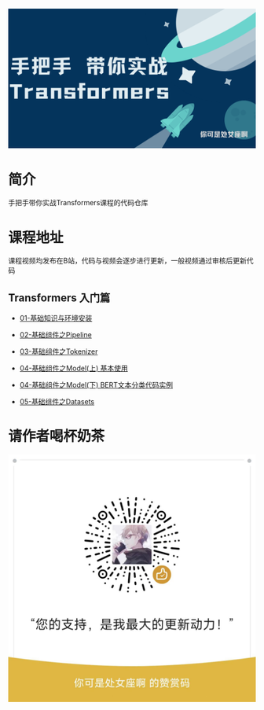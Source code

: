 ![手把手带你实战Transformers](./imgs/1.png)

# 简介

手把手带你实战Transformers课程的代码仓库

# 课程地址

课程视频均发布在B站，代码与视频会逐步进行更新，一般视频通过审核后更新代码

## Transformers 入门篇

- [01-基础知识与环境安装](https://www.bilibili.com/video/BV1ma4y1g791)

- [02-基础组件之Pipeline](https://www.bilibili.com/video/BV1ta4y1g7bq)

- [03-基础组件之Tokenizer](https://www.bilibili.com/video/BV1NX4y1177c)

- [04-基础组件之Model(上) 基本使用](https://www.bilibili.com/video/BV1KM4y1q7Js/)

- [04-基础组件之Model(下) BERT文本分类代码实例](https://www.bilibili.com/video/BV18T411t7h6/)

- [05-基础组件之Datasets](https://www.bilibili.com/video/BV1Ph4y1b76w/)

# 请作者喝杯奶茶

![](./imgs/wx.jpg)